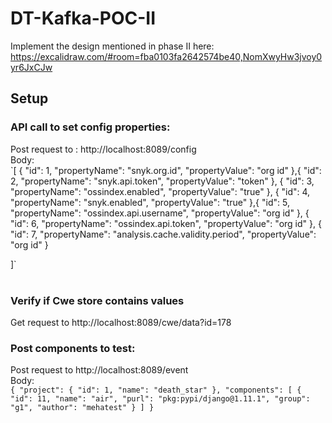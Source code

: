 # DT-Kafka-POC-II
Implement the design mentioned in phase II here: https://excalidraw.com/#room=fba0103fa2642574be40,NomXwyHw3jvoy0yr6JxCJw

## Setup
### API call to set config properties:
Post request to : http://localhost:8089/config <br/>
Body:<br/>
`[
{
"id": 1,
"propertyName": "snyk.org.id",
"propertyValue": "org id"
},{
"id": 2,
"propertyName": "snyk.api.token",
"propertyValue": "token"
},
{
"id": 3,
"propertyName": "ossindex.enabled",
"propertyValue": "true"
},
{
"id": 4,
"propertyName": "snyk.enabled",
"propertyValue": "true"
},{
"id": 5,
"propertyName": "ossindex.api.username",
"propertyValue": "org id"
},
{
"id": 6,
"propertyName": "ossindex.api.token",
"propertyValue": "org id"
},
{
"id": 7,
"propertyName": "analysis.cache.validity.period",
"propertyValue": "org id"
}

]`<br/> <br/>
### Verify if Cwe store contains values
Get request to http://localhost:8089/cwe/data?id=178

### Post components to test:
Post request to http://localhost:8089/event <br/>
Body: <br/>
`{
"project": {
"id": 1,
"name": "death_star"
},
"components": [
{
"id": 11,
"name": "air",
"purl": "pkg:pypi/django@1.11.1",
"group": "g1",
"author": "mehatest"
}
]
}`